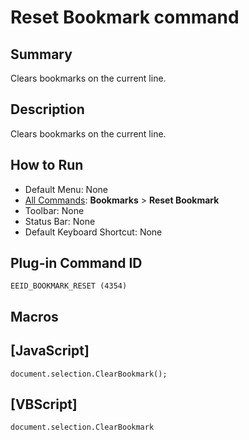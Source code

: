 # Reset Bookmark command

## Summary

Clears bookmarks on the current line.

## Description

Clears bookmarks on the current line.

## How to Run

- Default Menu: None
- [All Commands](../tools/all_commands): **Bookmarks** \> **Reset Bookmark**
- Toolbar: None
- Status Bar: None
- Default Keyboard Shortcut: None

## Plug-in Command ID

```
EEID_BOOKMARK_RESET (4354)```

## Macros

## \[JavaScript\]

```
document.selection.ClearBookmark();
```

## \[VBScript\]

```
document.selection.ClearBookmark
```
